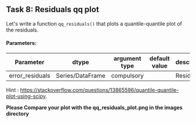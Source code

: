 ## Task 8: Residuals qq plot

Let's write a function `qq_residuals()` that plots a quantile-quantile plot of the residuals.

#### Parameters:

| Parameter | dtype | argument type | default value | description |
| --- | --- | --- | --- | --- | 
| error_residuals | Series/DataFrame | compulsory | | Residuals |

Hint : https://stackoverflow.com/questions/13865596/quantile-quantile-plot-using-scipy.

**Please Compare your plot with the qq_residuals_plot.png in the images directory**